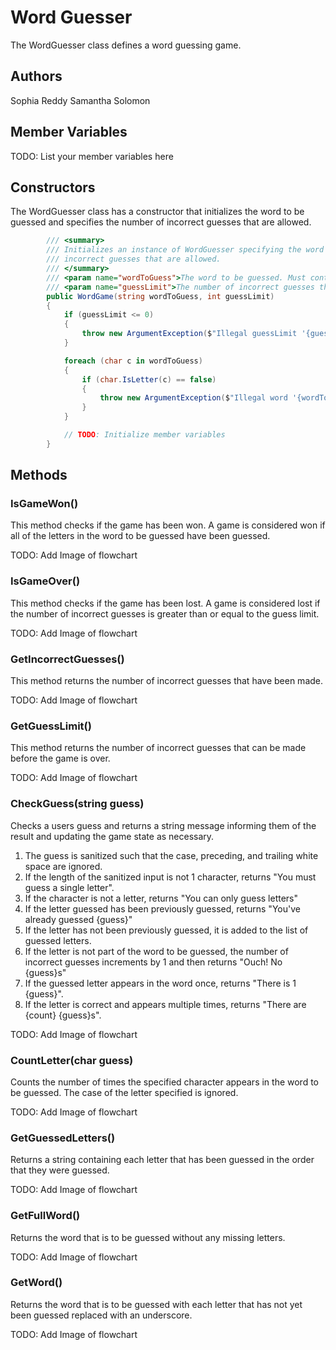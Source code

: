 # Word Guesser

The WordGuesser class defines a word guessing game.

## Authors

Sophia Reddy
Samantha Solomon

## Member Variables

TODO: List your member variables here

## Constructors

The WordGuesser class has a constructor that initializes the word to be guessed and specifies
the number of incorrect guesses that are allowed.

```csharp
        /// <summary>
        /// Initializes an instance of WordGuesser specifying the word to be guessed and the number of
        /// incorrect guesses that are allowed.
        /// </summary>
        /// <param name="wordToGuess">The word to be guessed. Must contain only letters.</param>
        /// <param name="guessLimit">The number of incorrect guesses that are allowed. Must be > 0.</param>
        public WordGame(string wordToGuess, int guessLimit)
        {
            if (guessLimit <= 0)
            {
                throw new ArgumentException($"Illegal guessLimit '{guessLimit}'. The guess limit must be greater than 0.");
            }

            foreach (char c in wordToGuess)
            {
                if (char.IsLetter(c) == false)
                {
                    throw new ArgumentException($"Illegal word '{wordToGuess}'. The word must contain only letters.");
                }
            }

            // TODO: Initialize member variables
        }
```

## Methods

### IsGameWon()

This method checks if the game has been won. A game is considered won if all of
the letters in the word to be guessed have been guessed.

TODO: Add Image of flowchart

### IsGameOver()

This method checks if the game has been lost. A game is considered lost if the
number of incorrect guesses is greater than or equal to the guess limit.

TODO: Add Image of flowchart

### GetIncorrectGuesses()

This method returns the number of incorrect guesses that have been made.

TODO: Add Image of flowchart

### GetGuessLimit()

This method returns the number of incorrect guesses that can be made before the
game is over.

TODO: Add Image of flowchart

### CheckGuess(string guess)

Checks a users guess and returns a string message informing them of the result
and updating the game state as necessary.
        
1. The guess is sanitized such that the case, preceding, and trailing white
   space are ignored.
2. If the length of the sanitized input is not 1 character, returns "You must
   guess a single letter".
3. If the character is not a letter, returns "You can only guess letters"
4. If the letter guessed has been previously guessed, returns "You've already
   guessed {guess}"
5. If the letter has not been previously guessed, it is added to the list of
   guessed letters.
6. If the letter is not part of the word to be guessed, the number of incorrect
   guesses increments by 1 and then returns "Ouch! No {guess}s"
7. If the guessed letter appears in the word once, returns "There is 1 {guess}".
8. If the letter is correct and appears multiple times, returns "There are
   {count} {guess}s".

TODO: Add Image of flowchart

### CountLetter(char guess)

Counts the number of times the specified character appears in the word to be
guessed. The case of the letter specified is ignored.

TODO: Add Image of flowchart

### GetGuessedLetters()

Returns a string containing each letter that has been guessed in the order that
they were guessed.

TODO: Add Image of flowchart

### GetFullWord()

Returns the word that is to be guessed without any missing letters.

TODO: Add Image of flowchart

### GetWord()

Returns the word that is to be guessed with each letter that has not yet been
guessed replaced with an underscore.

TODO: Add Image of flowchart